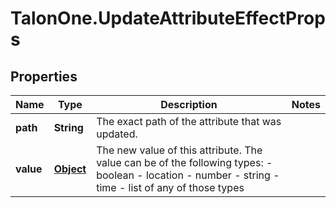 # TalonOne.UpdateAttributeEffectProps

## Properties

Name | Type | Description | Notes
------------ | ------------- | ------------- | -------------
**path** | **String** | The exact path of the attribute that was updated. | 
**value** | [**Object**](.md) | The new value of this attribute. The value can be of the following types: - boolean - location - number - string - time - list of any of those types  | 



